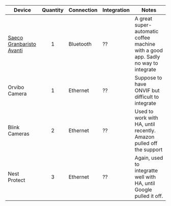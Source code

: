 | Device                                                       | Quantity | Connection | Integration | Notes                                                        |
| ------------------------------------------------------------ | :------: | ---------- | ----------- | ------------------------------------------------------------ |
| [Saeco Granbaristo Avanti](https://www.philips.ca/c-p/HD8967_47/granbaristo-avanti-super-automatic-espresso-machine) |    1     | Bluetooth  | ??          | A great super-automatic coffee machine with a good app.  Sadly no way to integrate |
| Orvibo Camera                                                |    1     | Ethernet   | ??          | Suppose to have ONVIF but difficult to integrate             |
| Blink Cameras                                                |    2     | Ethernet   | ??          | Used to work with HA, until recently.  Amazon pulled off the support |
| Nest Protect                                                 |    3     | Ethernet   | ??          | Again, used to integratte well with HA, until Google pulled it off. |

